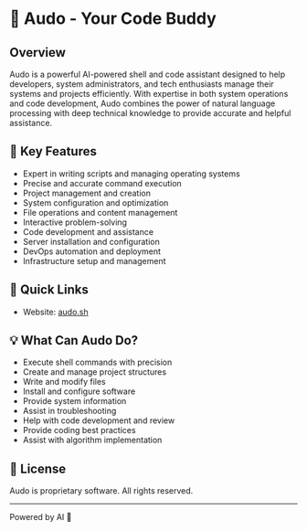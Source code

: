 # 🤖 Audo - Your Code Buddy

## Overview
Audo is a powerful AI-powered shell and code assistant designed to help developers, system administrators, and tech enthusiasts manage their systems and projects efficiently. With expertise in both system operations and code development, Audo combines the power of natural language processing with deep technical knowledge to provide accurate and helpful assistance.

## 🌟 Key Features
- Expert in writing scripts and managing operating systems
- Precise and accurate command execution
- Project management and creation
- System configuration and optimization
- File operations and content management
- Interactive problem-solving
- Code development and assistance
- Server installation and configuration
- DevOps automation and deployment
- Infrastructure setup and management

## 🔗 Quick Links
- Website: [audo.sh](https://audo.sh)

## 💡 What Can Audo Do?
- Execute shell commands with precision
- Create and manage project structures
- Write and modify files
- Install and configure software
- Provide system information
- Assist in troubleshooting
- Help with code development and review
- Provide coding best practices
- Assist with algorithm implementation

## 📝 License
Audo is proprietary software. All rights reserved.

---
Powered by AI 🤖